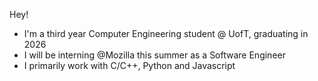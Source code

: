 Hey! 
- I'm a third year Computer Engineering student @ UofT, graduating in 2026
- I will be interning @Mozilla this summer as a Software Engineer
- I primarily work with C/C++, Python and Javascript

<!--
**3ric03/3ric03** is a ✨ _special_ ✨ repository because its `README.md` (this file) appears on your GitHub profile.

Here are some ideas to get you started:

- 🔭 I’m currently working on ...
- 🌱 I’m currently learning ...
- 👯 I’m looking to collaborate on ...
- 🤔 I’m looking for help with ...
- 💬 Ask me about ...
- 📫 How to reach me: ...
- 😄 Pronouns: ...
- ⚡ Fun fact: ...
-->

